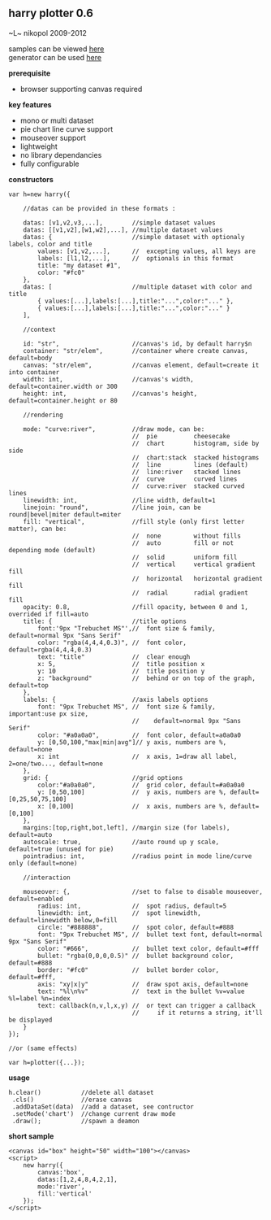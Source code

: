 harry plotter 0.6
-----------------
~L~ nikopol 2009-2012

samples can be viewed [here](http://nikopol.github.com/Harry-Plotter/)  
generator can be used [here](http://nikopol.github.com/Harry-Plotter/generator.html)

**prerequisite**

  - browser supporting canvas required

**key features**

  - mono or multi dataset
  - pie chart line curve support
  - mouseover support
  - lightweight
  - no library dependancies
  - fully configurable

**constructors**

	var h=new harry({

		//datas can be provided in these formats :
		
		datas: [v1,v2,v3,...],        //simple dataset values
		datas: [[v1,v2],[w1,w2],...], //multiple dataset values
		datas: {                      //simple dataset with optionaly labels, color and title
			values: [v1,v2,...],      //  excepting values, all keys are
			labels: [l1,l2,...],      //  optionals in this format
			title: "my dataset #1",
			color: "#fc0"
		},
		datas: [                      //multiple dataset with color and title
			{ values:[...],labels:[...],title:"...",color:"..." },
			{ values:[...],labels:[...],title:"...",color:"..." }
		],

		//context

		id: "str",                    //canvas's id, by default harry$n
		container: "str/elem",	      //container where create canvas, default=body
		canvas: "str/elem",           //canvas element, default=create it into container
		width: int,                   //canvas's width, default=container.width or 300
		height: int,                  //canvas's height, default=container.height or 80
		
		//rendering

		mode: "curve:river",          //draw mode, can be:
		                              //  pie          cheesecake
		                              //  chart        histogram, side by side
		                              //  chart:stack  stacked histograms
		                              //  line         lines (default)
		                              //  line:river   stacked lines
		                              //  curve        curved lines
		                              //  curve:river  stacked curved lines
		linewidth: int,               //line width, default=1
		linejoin: "round",            //line join, can be round|bevel|miter default=miter
		fill: "vertical",             //fill style (only first letter matter), can be:
		                              //  none         without fills
		                              //  auto         fill or not depending mode (default)
		                              //  solid        uniform fill
		                              //  vertical     vertical gradient fill
		                              //  horizontal   horizontal gradient fill
		                              //  radial       radial gradient fill
		opacity: 0.8,                 //fill opacity, between 0 and 1, overrided if fill=auto
		title: {                      //title options
			font:'9px "Trebuchet MS"',//  font size & family, default=normal 9px "Sans Serif"
			color: "rgba(4,4,4,0.3)", //  font color, default=rgba(4,4,4,0.3)
			text: "title"             //  clear enough
			x: 5,                     //  title position x
			y: 10                     //  title position y
			z: "background"           //  behind or on top of the graph, default=top
		},
		labels: {                     //axis labels options
			font: "9px Trebuchet MS", //  font size & family, important:use px size,
			                          //    default=normal 9px "Sans Serif"
			color: "#a0a0a0",         //  font color, default=a0a0a0
			y: [0,50,100,"max|min|avg"]// y axis, numbers are %, default=none
			x: int                    //  x axis, 1=draw all label, 2=one/two..., default=none
		},
		grid: {                       //grid options
			color:"#a0a0a0",          //  grid color, default=#a0a0a0
			y: [0,50,100]             //  y axis, numbers are %, default=[0,25,50,75,100]
			x: [0,100]                //  x axis, numbers are %, default=[0,100]
		},
		margins:[top,right,bot,left], //margin size (for labels), default=auto
		autoscale: true,              //auto round up y scale, default=true (unused for pie)
		pointradius: int,             //radius point in mode line/curve only (default=none)

		//interaction

		mouseover: {,                 //set to false to disable mouseover, default=enabled
			radius: int,              //  spot radius, default=5
			linewidth: int,           //  spot linewidth, default=linewidth below,0=fill
			circle: "#888888",        //  spot color, default=#888
			font: "9px Trebuchet MS", //  bullet text font, default=normal 9px "Sans Serif"
			color: "#666",            //  bullet text color, default=#fff
			bullet: "rgba(0,0,0,0.5)" //  bullet background color, default=#888
			border: "#fc0"            //  bullet border color, default=#fff,
			axis: "xy|x|y"            //  draw spot axis, default=none
			text: "%l\n%v"            //  text in the bullet %v=value %l=label %n=index
			text: callback(n,v,l,x,y) //  or text can trigger a callback
			                          //     if it returns a string, it'll be displayed
		}
	});

	//or (same effects)

	var h=plotter({...});

**usage**

	h.clear()           //delete all dataset
	 .cls()             //erase canvas
	 .addDataSet(data)  //add a dataset, see contructor
	 .setMode('chart')  //change current draw mode
	 .draw();           //spawn a deamon

**short sample**

	<canvas id="box" height="50" width="100"></canvas>
	<script>
		new harry({
			canvas:'box',
			datas:[1,2,4,8,4,2,1],
			mode:'river',
			fill:'vertical'
		});
	</script>
